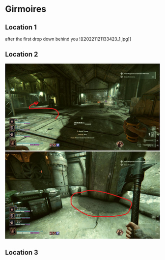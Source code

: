 # Girmoires
## Location 1
after the first drop down behind you
![[20221121133423_1.jpg]]
## Location 2

![](/_images/unnamed-file-512.jpg)
![](/_images/unnamed-file-513.jpg)

## Location 3